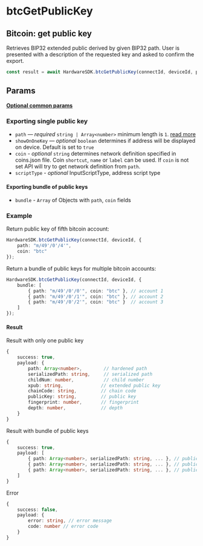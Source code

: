 # btcGetPublicKey

## Bitcoin: get public key

Retrieves BIP32 extended public derived by given BIP32 path. User is presented with a description of the requested key and asked to confirm the export.

```typescript
const result = await HardwareSDK.btcGetPublicKey(connectId, deviceId, params);
```

## Params

[**Optional common params**](../common-params.md)

### Exporting single public key

* `path` — _required_ `string | Array<number>` minimum length is `1`. [read more](../path.md)
* `showOnOneKey` — _optional_ `boolean` determines if address will be displayed on device. Default is set to `true`
* `coin` - _optional_ `string` determines network definition specified in coins.json file. Coin `shortcut`, `name` or `label` can be used. If `coin` is not set API will try to get network definition from `path`.
* `scriptType` - _optional_ InputScriptType, address script type

#### Exporting bundle of public keys

* `bundle` - `Array` of Objects with `path`, `coin` fields

### Example

Return public key of fifth bitcoin account:

```typescript
HardwareSDK.btcGetPublicKey(connectId, deviceId, {
    path: "m/49'/0'/4'",
    coin: "btc"
});
```

Return a bundle of public keys for multiple bitcoin accounts:

```typescript
HardwareSDK.btcGetPublicKey(connectId, deviceId, {
    bundle: [
        { path: "m/49'/0'/0'", coin: "btc" }, // account 1
        { path: "m/49'/0'/1'", coin: "btc" }, // account 2
        { path: "m/49'/0'/2'", coin: "btc" }  // account 3
    ]
});
```

#### Result

Result with only one public key

```typescript
{
    success: true,
    payload: {
        path: Array<number>,        // hardened path
        serializedPath: string,     // serialized path
        childNum: number,           // child number
        xpub: string,              // extended public key
        chainCode: string,         // chain code
        publicKey: string,         // public key
        fingerprint: number,       // fingerprint
        depth: number,             // depth
    }
}
```

Result with bundle of public keys

```typescript
{
    success: true,
    payload: [
        { path: Array<number>, serializedPath: string, ... }, // public key 1
        { path: Array<number>, serializedPath: string, ... }, // public key 2
        { path: Array<number>, serializedPath: string, ... }, // public key 3
    ]
}
```

Error

```typescript
{
    success: false,
    payload: {
        error: string, // error message
        code: number // error code
    }
}
```
